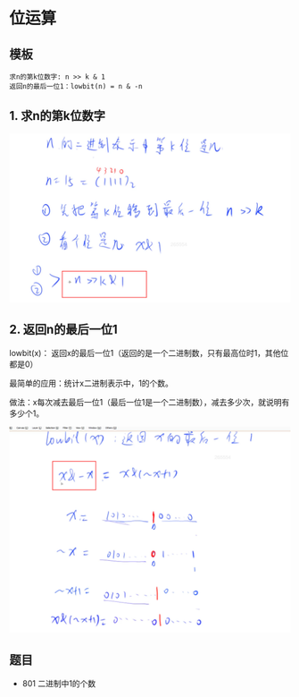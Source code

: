 # 位运算

## 模板

```
求n的第k位数字: n >> k & 1
返回n的最后一位1：lowbit(n) = n & -n
```

## 1. 求n的第k位数字

![](imgs/1.png)

## 2. 返回n的最后一位1

lowbit(x)： 返回x的最后一位1（返回的是一个二进制数，只有最高位时1，其他位都是0）

最简单的应用：统计x二进制表示中，1的个数。

做法：x每次减去最后一位1（最后一位1是一个二进制数），减去多少次，就说明有多少个1。

![](imgs/2.png)

## 题目

- 801 二进制中1的个数
